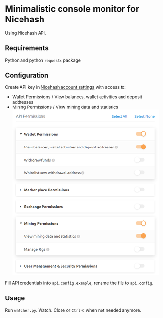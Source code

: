 # Minimalistic console monitor for Nicehash
Using Nicehash API.
## Requirements
Python and python `requests` package.
## Configuration
Create API key in [Nicehash account settings](https://www.nicehash.com/my/settings/keys) with access to:
* Wallet Permissions / View balances, wallet activities and deposit addresses
* Mining Permissions / View mining data and statistics
![API settings image](https://github.com/Ilya-VK/Nicehash-rig-watcher/blob/f7490c8d4a836cb722106d11ea55cdfbe7747047/api%20settings.png)

Fill API credentials into `api.config.example`, rename the file to `api.config`.
## Usage
 Run `watcher.py`. Watch. Close or `Ctrl-C` when not needed anymore.
